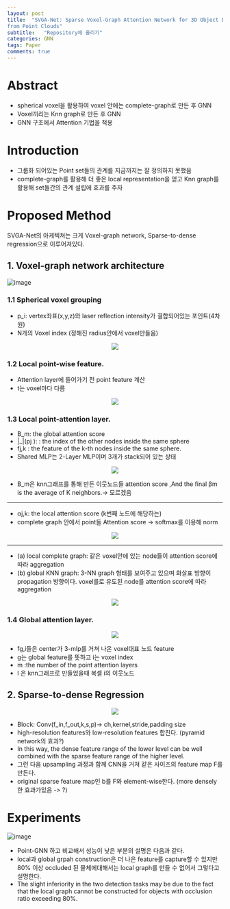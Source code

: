 ```yaml
---
layout: post
title:  "SVGA-Net: Sparse Voxel-Graph Attention Network for 3D Object Detection
from Point Clouds"
subtitle:   "Repository에 올리기"
categories: GNN
tags: Paper
comments: true
---
```


# Abstract 
+ spherical voxel을 활용하여 voxel 안에는 complete-graph로 만든 후 GNN
+ Voxel끼리는 Knn graph로 만든 후 GNN
+ GNN 구조에서 Attention 기법을 적용 


# Introduction 
+ 그룹화 되어있는 Point set들의 관계를 지금까지는 잘 정의하지 못했음
+ complete-graph를 활용해 더 좋은 local representation을 얻고  Knn graph를 활용해 set들간의 관계 설립에 효과를 주자


# Proposed Method

SVGA-Net의 아케텍쳐는 크게 Voxel-graph network, Sparse-to-dense regression으로 이루어져있다. 

## 1. Voxel-graph network architecture

![image](https://user-images.githubusercontent.com/70193130/183867315-3a1a969e-0497-4256-b1bc-5940847a2b30.png)


### 1.1 Spherical voxel grouping
+ p_i: vertex좌표(x,y,z)와 laser reflection intensity가 결합되어있는 포인트(4차원)
+ N개의 Voxel index (정해진 radius안에서 voxel만들음)

<p align="center">
  <image src="https://user-images.githubusercontent.com/70193130/183871324-9246426f-3f07-491a-b365-f35dfe859834.png" />
</p>

### 1.2 Local point-wise feature. 
+ Attention layer에 들어가기 전 point feature 계산
+ t는 voxel마다 다름
<p align="center">
  <image src="https://user-images.githubusercontent.com/70193130/183871339-929bdf01-6c7c-416c-b4d8-ff7b8220f8e2.png" />
</p>

### 1.3 Local point-attention layer.
+ B_m: the global attention score
+ |_|(pj ): : the
index of the other nodes inside the same sphere
+ fj,k :
the feature of the k-th nodes inside the same sphere.
+ Shared MLP는 2-Layer MLP이며 3개가 stack되어 있는 상태
<p align="center">
  <image src="https://user-images.githubusercontent.com/70193130/183869409-e9e5d06c-d245-41b6-bd3c-5dab690fbdbb.png" />
</p>

+ B_m은 knn그래프를 통해 만든 이웃노드들 attention score ,And the final βm is the average of K neighbors.-> 모르겠음

---
+ αj,k: the local attention score (k번째 노드에 해당하는)
+ complete graph 안에서 point들 Attention score -> softmax를 이용해 norm

<p align="center">
  <image src="https://user-images.githubusercontent.com/70193130/183869434-19bbb964-1e7e-4d87-bbf9-478c97d9c9e3.png" />
</p>

---
+ (a) local complete graph: 같은 voxel안에 있는 node들이 attention score에 따라 aggregation
+ (b) global KNN graph: 3-NN graph 형태를 보여주고 있으며 화살표 방향이 propagation 방향이다. voxel를로 유도된 node를 attention score에 따라 aggregation



<p align="center">
  <image src="https://user-images.githubusercontent.com/70193130/183869440-fe2882a5-ab82-4dbe-8c5e-0dc0f822fa1b.png" />
</p>

### 1.4 Global attention layer.
<p align="center">
  <image src="https://user-images.githubusercontent.com/70193130/183869448-0afbfa49-f3e8-472f-ad26-0c97d6ea79bf.png" />
</p>

+ fg,i들은 center가 3-mlp를 거쳐 나온 voxel대표 노드 feature
+ g는 global feature를 뜻하고 i는 voxel index 
+ m :the number of the point attention layers
+ l 은 knn그래프로 만들었을때 복셀 i의 이웃노드 

## 2. Sparse-to-dense Regression

<p align="center">
  <image src="https://user-images.githubusercontent.com/70193130/184832918-33e69058-9e31-4aab-9897-0affd57371a5.png" />
</p>

+ Block: Conv(f_in,f_out,k,s,p)-> ch,kernel,stride,padding size
+ high-resolution features와 low-resolution features 합친다. (pyramid network의 효과?)
+ In this way, the dense feature range of the lower level can be well combined with the sparse feature range of the higher level.
+ 그런 다음 upsampling 과정과 함께 CNN을 거쳐 같은 사이즈의 feature map F를 만든다. 
+ original sparse feature map인 b를 F와 element-wise한다. (more densely 한 효과가있음 -> ?)

# Experiments
![image](https://user-images.githubusercontent.com/70193130/185074527-f8165118-ab1b-4ed3-aa7c-ae925c256eba.png)

+ Point-GNN 하고 비교해서 성능이 낮은 부분의 설명은 다음과 같다. 
+ local과 global grpah construction은 더 나은 feature를 capture할 수 있지만
80% 이상 occluded 된 물체에대해서는 local graph를 만들 수 없어서 그렇다고 설명한다. 
+ The slight inferiority in the two detection tasks may be due to the
fact that the local graph cannot be constructed for objects
with occlusion ratio exceeding 80%.
